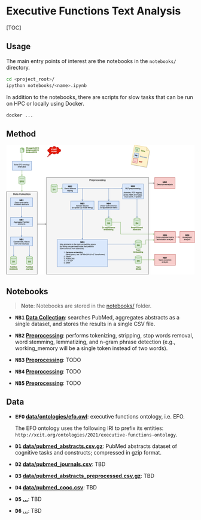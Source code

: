 # Executive Functions Text Analysis

[TOC]

## Usage

The main entry points of interest are the notebooks in the `notebooks/` directory.

```bash
cd <project_root>/
ipython notebooks/<name>.ipynb
```

In addition to the notebooks, there are scripts for slow tasks that can be run on HPC or locally using Docker.


```bash
docker ...
```


## Method


![method pipeline](docs/pipeline.drawio.png)


## Notebooks

> **Note**: Notebooks are stored in the [notebooks/](notebooks/) folder.

- **<kbd>NB1</kbd> [Data Collection](notebooks/1%20Data%20Collection.ipynb)**: searches PubMed, aggregates abstracts as a single dataset, and stores the results in a single CSV file.

- **<kbd>NB2</kbd> [Preprocessing](notebooks/2%20Preprocessing.ipynb)**: performs tokenizing, stripping, stop words removal, word stemming, lemmatizing, and n-gram phrase detection (e.g., working_memory will be a single token instead of two words).

- **<kbd>NB3</kbd> [Preprocessing](notebooks/2%20Preprocessing.ipynb)**: TODO

- **<kbd>NB4</kbd> [Preprocessing](notebooks/2%20Preprocessing.ipynb)**: TODO

- **<kbd>NB5</kbd> [Preprocessing](notebooks/2%20Preprocessing.ipynb)**: TODO

## Data

- **<kbd>EFO</kbd> [data/ontologies/efo.owl](data/ontologies/efo.owl)**: executive functions ontology, i.e. EFO.
  
  The EFO ontology uses the following IRI to prefix its entities: `http://xcit.org/ontologies/2021/executive-functions-ontology`.

- **<kbd>D1</kbd> [data/pubmed_abstracts.csv.gz](data/pubmed_abstracts.csv.gz)**: PubMed abstracts dataset of cognitive tasks and constructs; compressed in gzip format.
- **<kbd>D2</kbd> [data/pubmed_journals.csv](data/pubmed_journals.csv)**: TBD

- **<kbd>D3</kbd> [data/pubmed_abstracts_preprocessed.csv.gz](data/pubmed_abstracts_preprocessed.csv.gz)**: TBD

- **<kbd>D4</kbd> [data/pubmed_cooc.csv](data/pubmed_cooc.csv)**: TBD

- **<kbd>D5</kbd> [...]()**: TBD

- **<kbd>D6</kbd> [...]()**: TBD
